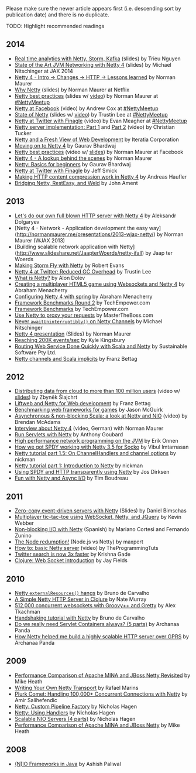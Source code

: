 Please make sure the newer article appears first (i.e. descending sort by publication date) and there is no duplicate.

TODO: Highlight recommended readings

## 2014

* [Real time analytics with Netty, Storm, Kafka](http://www.slideshare.net/tantrieuf31/real-time-analytics-with-netty-storm-kafka) (slides) by Trieu Nguyen
* [State of the Art JVM Networking with Netty 4](https://speakerdeck.com/daschl/state-of-the-art-jvm-networking-with-netty-4) (slides) by Michael Nitschinger at JAX 2014
* [Netty 4 - Intro → Changes → HTTP → Lessons learned](http://normanmaurer.me/presentations/2014-http-netty/slides.html) by Norman Maurer
* [Why Netty](http://normanmaurer.me/presentations/2014-netflix-netty/slides.html) (slides) by Norman Maurer at Netflix
* [Netty best practices](http://normanmaurer.me/presentations/2014-twitter-meetup-netty/slides.html) (slides w/ [video](https://www.youtube.com/watch?v=WsMOJqAYW5M)) by Norman Maurer at [#NettyMeetup](https://twitter.com/search?q=%23NettyMeetup)
* [Netty at Facebook](https://www.youtube.com/watch?v=zK2A9gWKxIE) (video) by Andrew Cox at [#NettyMeetup](https://twitter.com/search?q=%23NettyMeetup)
* [State of Netty](https://speakerdeck.com/trustin/state-of-netty) (slides w/ [video](https://www.youtube.com/watch?v=0aoeSsKarc8)) by Trustin Lee at [#NettyMeetup](https://twitter.com/search?q=%23NettyMeetup)
* [Netty at Twitter with Finagle](https://www.youtube.com/watch?v=HJP_108i0ik) (video) by Evan Meagher at [#NettyMeetup](https://twitter.com/search?q=%23NettyMeetup)
* [Netty server implementation: Part 1](https://www.youtube.com/watch?v=5CHc0hEhKbM) and [Part 2](https://www.youtube.com/watch?v=Xwa_JYtI5-M) (video) by Christian Tucker
* [Netty and a Fresh View of Web Development](http://www.iteratia.com/blog/netty-and-a-fresh-view-of-web-development/) by Iteratia Corporation
* [Moving on to Netty 4](http://bhardwajgaurav.wordpress.com/2014/04/20/n/) by Gaurav Bhardwaj
* [Netty best practices](https://www.youtube.com/watch?v=_GRIyCMNGGI) (video w/ [slides](http://normanmaurer.me/presentations/2014-facebook-eng-netty/slides.html)) by Norman Maurer at Facebook
* [Netty 4 - A lookup behind the scenes](http://normanmaurer.me/presentations/2014-eclipsecon-na-netty/slides.html) by Norman Maurer
* [Netty: Basics for beginners](http://bhardwaj-gaurav.blogspot.com/2014/02/netty-basics-for-beginners.html) by Gaurav Bhardwaj
* [Netty at Twitter with Finagle](https://blog.twitter.com/2014/netty-at-twitter-with-finagle) by Jeff Smick
* [Making HTTP content compression work in Netty 4](http://andreas.haufler.info/2014/01/making-http-content-compression-work-in.html) by Andreas Haufler
* [Bridging Netty, RestEasy, and Weld](http://john-ament.blogspot.com/2014/01/bridging-netty-resteasy-and-weld.html) by John Ament

## 2013
* [Let's do our own full blown HTTP server with Netty 4](http://adolgarev.blogspot.com/2013/12/lets-do-our-own-full-blown-http-server.html) by Aleksandr Dolgaryev
* [Netty 4 - Network - Application development the easy way] (http://normanmaurer.me/presentations/2013-wjax-netty/) by Norman Maurer (WJAX 2013)
* [Building scalable network application with Netty] (http://www.slideshare.net/JaapterWoerds/netty-jfall) by Jaap ter Woerds
* [Making Storm Fly with Netty](http://yahooeng.tumblr.com/post/64758709722/making-storm-fly-with-netty) by Robert Evans
* [Netty 4 at Twitter: Reduced GC Overhead](https://blog.twitter.com/2013/netty-4-at-twitter-reduced-gc-overhead) by Trustin Lee
* [What is Netty?](http://ayedo.github.io/netty/2013/06/19/what-is-netty.html) by Alon Dolev
* [Creating a multiplayer HTML5 game using Websockets and Netty 4](http://nerdronix.blogspot.com/2013/06/creating-multiplayer-game-using-html-5.html) by Abraham Menacherry
* [Configuring Netty 4 with spring](http://nerdronix.blogspot.com/2013/06/netty-4-configuration-using-spring-maven.html) by Abraham Menacherry
* [Framework Benchmarks Round 2](http://www.techempower.com/blog/2013/04/05/frameworks-round-2/) by TechEmpower.com
* [Framework Benchmarks](http://www.techempower.com/blog/2013/03/28/framework-benchmarks/) by TechEmpower.com
* [Use Netty to proxy your requests](http://www.mastertheboss.com/netty/use-netty-to-proxy-your-requests) by MasterTheBoss.com
* [Never `awaitUninterruptibly()` on Netty Channels](http://nitschinger.at/Never-await-Uninterruptibly-on-Netty-Channels) by Michael Nitschinger
* [Netty 4 presentation](http://de.slideshare.net/normanmaurer/netty4) (Slides) by Norman Maurer
* [Reaching 200K events/sec](http://aphyr.com/posts/269-reaching-200k-events-sec) by Kyle Kingsbury
* [Routing Web Service Done Quickly with Scala and Netty](http://blog.sustainablesoftware.com.au/2013/01/21/routing-web-service-done-quickly-with-scala-and-netty/) by Sustainable Software Pty Ltd.
* [Netty channels and Scala implicits](http://uberblo.gs/2013/01/netty-channels-with-scala-implicits) by Franz Bettag

## 2012

* [Distributing data from cloud to more than 100 million users](http://www.youtube.com/watch?v=xRmh65mE1Qc) (video w/ [slides](http://java.cz/dwn/1003/70613_cloud_distr_nc.pdf)) by Zbyněk Šlajchrt
* [Liftweb and Netty for Web development](http://www.slideshare.net/theoengland/liftweb-and-netty-for-web-developmentkey) by Franz Bettag
* [Benchmarking web frameworks for games](http://blog.juiceboxmobile.com/2012/11/20/benchmarking-web-frameworks-for-games/) by Jason McGuirk
* [Asynchronous & non-blocking Scala: a look at Netty and NIO](http://vimeo.com/53402471) (video) by Brendan McAdams
* [Interview about Netty 4](http://www.youtube.com/watch?v=VBOvIxXITDM&list=UUOFxxGt-PmzYGy5wnNVuReg&index=4&feature=plcp) (video, German) with Norman Maurer
* [Run Servlets with Netty](http://www.jroller.com/agoubard/entry/run_servlets_with_netty#.USMIPDWNKUo) by Anthony Goubard
* [High performance network programming on the JVM](http://www.slideshare.net/eonnen/high-performance-network-programming-on-the-jvm-oscon-2012) by Erik Onnen
* [How we got SPDY working with Netty 3.5 for Socko](http://sockoweb.org/2012/06/19/spdy-netty.html) by Vibul Imtarnasan
* [Netty tutorial part 1.5: On ChannelHandlers and channel options](http://seeallhearall.blogspot.com/2012/06/netty-tutorial-part-15-on-channel.html) by nickman
* [Netty tutorial part 1: Introduction to Netty](http://seeallhearall.blogspot.com/2012/05/netty-tutorial-part-1-introduction-to.html) by nickman
* [Using SPDY and HTTP transparently using Netty](http://www.smartjava.org/content/using-spdy-and-http-transparently-using-netty) by Jos Dirksen
* [Fun with Netty and Async I/O](http://timboudreau.com/blog/Fun_with_Netty_and_Async_IO/read) by Tim Boudreau

## 2011

* [Zero-copy event-driven servers with Netty](http://de.slideshare.net/danbim/zerocopy-eventdriven-servers-with-netty) (Slides) by Daniel Bimschas
* [Multiplayer tic-tac-toe using WebSocket, Netty, and JQuery](http://kevinwebber.ca/blog/2011/11/2/multiplayer-tic-tac-toe-in-java-using-the-websocket-api-nett.html) by Kevin Webber
* [Non-blocking I/O with Netty](http://www.slideshare.net/zaubersoftware/non-blocking-io-with-netty) (Spanish) by Mariano Cortesi and Fernando Zunino
* [The Node redumption!](http://blog.creapptives.com/post/9924551244/the-node-redumption) (Node.js vs Netty) by maxpert
* [How to: basic Netty server](http://www.youtube.com/watch?v=aI_bvkT94sA) (video) by TheProgrammingTuts
* [Twitter search is now 3x faster](http://engineering.twitter.com/2011/04/twitter-search-is-now-3x-faster_1656.html) by Krishna Gade
* [Clojure: Web Socket introduction](http://blog.jayfields.com/2011/02/clojure-web-socket-introduction.html) by Jay Fields

## 2010

* [Netty `externalResources()` hangs](http://biasedbit.com/netty-releaseexternalresources-hangs/) by Bruno de Carvalho
* [A Simple Netty HTTP Server in Clojure](http://eigenjoy.com/2010/07/30/a-simple-netty-http-server-in-clojure/) by Nate Murray
* [512,000 concurrent websockets with Groovy++ and Gretty](http://groovy.dzone.com/articles/512000-concurrent-websockets) by Alex Tkachman
* [Handshaking tutorial with Netty](http://biasedbit.com/handshaking-tutorial-with-netty/) by Bruno de Carvalho
* [Do we really need Servlet Containers always? (5 parts)](http://thesoftwarekraft.blogspot.com/2010/07/do-we-really-need-servlet-containers.html) by Archanaa Panda
* [How Netty helped me build a highly scalable HTTP server over GPRS](http://thesoftwarekraft.blogspot.com/2010/07/how-jboss-netty-helped-me-build-highly.html) by Archanaa Panda

## 2009

* [Performance Comparison of Apache MINA and JBoss Netty Revisited](http://blog.toadhead.net/index.php/2009/11/25/performance-comparison-of-apache-mina-and-jboss-netty-revisited/) by Mike Heath
* [Writing Your Own Netty Transport](http://rafaelmarins.com/pub/writing-your-own-netty-transport) by Rafael Marins
* [Plurk Comet: Handling 100,000+ Concurrent Connections with Netty](http://amix.dk/blog/post/19456) by Amir Salihefendic
* [Netty: Custom Pipeline Factory](http://www.znetdevelopment.com/blogs/2009/04/23/netty-custom-pipeline-factory/) by Nicholas Hagen
* [Netty: Using Handlers](http://www.znetdevelopment.com/blogs/2009/04/21/netty-using-handlers/) by Nicholas Hagen
* [Scalable NIO Servers (4 parts)](http://www.znetdevelopment.com/blogs/2009/04/07/scalable-nio-servers-part-1-performance/) by Nicholas Hagen
* [Performance Comparison of Apache MINA and JBoss Netty](http://blog.toadhead.net/index.php/2009/03/03/performance-comparison-of-apache-mina-and-jboss-netty/) by Mike Heath

## 2008

* [(N)IO Frameworks in Java](http://www.ashishpaliwal.com/blog/2008/10/nio-frameworks-in-java/) by Ashish Paliwal